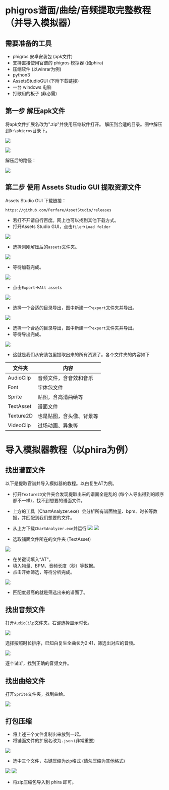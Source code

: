 # phigros谱面/曲绘/音频提取完整教程（并导入模拟器）
## 需要准备的工具
 - phigros 安卓安装包 (apk文件)
 - 支持直接使用官谱的 phigros 模拟器 (如phira)
 - 压缩软件 (以winrar为例)
 - python3
 - AssetsStudioGUI (下附下载链接)
 - 一台 windows 电脑
 - 打歌用的板子 (非必需)

## 第一步 解压apk文件
将apk文件扩展名改为".zip"并使用压缩软件打开。
解压到合适的目录。图中解压到`D:\phigros`目录下。

![](readme/1.png)

![](readme/2.png )

解压后的路径：

![](readme/3.png)

## 第二步 使用 Assets Studio GUI 提取资源文件
Assets Studio GUI 下载链接：
```
https://github.com/Perfare/AssetStudio/releases
```

 - 若打不开请自行百度。网上也可以找到其他下载方式。
 - 打开Assets Studio GUI，点击`file`→`Load folder`

![](readme/4.png)

 - 选择刚刚解压后的`assets`文件夹。

![](readme/5.png)

 - 等待加载完成。

![](readme/6.png)

 - 点击`Export`→`All assets`

![](readme/7.png)

 - 选择一个合适的目录导出，图中新建一个`export`文件夹并导出。

![](readme/8.png)

 - 选择一个合适的目录导出，图中新建一个`export`文件夹并导出。
 - 等待导出完成。

![](readme/9.png)

 - 这就是我们从安装包里提取出来的所有资源了。各个文件夹的内容如下

|文件夹|内容|
|---|---|
|AudioCilp|音频文件，含音效和音乐| 
|Font|字体包文件|
|Sprite|贴图，含高清曲绘等|
|TextAsset|谱面文件|
|Texture2D|也是贴图，含头像、背景等|
|VideoCilp|过场动画、异象等|

# 导入模拟器教程（以phira为例）
## 找出谱面文件
以下是提取官谱并导入模拟器的教程。以白复生AT为例。

 - 打开`Texture2D`文件夹会发现提取出来的谱面全是乱的 (每个人导出得到的顺序都不一样)，找不到想要的谱面文件。
 - 上方的工具（ChartAnalyzer.exe）会分析所有谱面物量、bpm、时长等数据，并匹配到我们想要的文件。
 - 从上方下载`ChartAnalyzer.exe`并运行
![](readme/10.png)
![](readme/11.1.png)

 - 选取铺面文件所在的文件夹 (TextAsset)

![](readme/11.2.png)

 - 在关键词填入“AT"。
 - 填入物量、BPM、音频长度（秒）等数据。
 - 点击开始筛选，等待分析完成。

![](readme/11.3.png)

 - 匹配度最高的就是筛选出来的谱面了。

## 找出音频文件
打开`AudioCilp`文件夹，右键选择显示时长。

![](readme/13.png)

选择按照时长排序，已知白复生全曲长为2:41，筛选出对应的音频。

![](readme/14.png)

逐个试听，找到正确的音频文件。

## 找出曲绘文件
打开`Sprite`文件夹，找到曲绘。

![](readme/15.png)

## 打包压缩
 - 将上述三个文件复制出来放到一起。
 - 将铺面文件的扩展名改为`.json` (非常重要)

![](readme/16.5.png)

 - 选中三个文件，右键压缩为zip格式 (请勿压缩为其他格式)

![](readme/16.png)
![](readme/17.png)

 - 将zip压缩包导入到 phira 即可。

